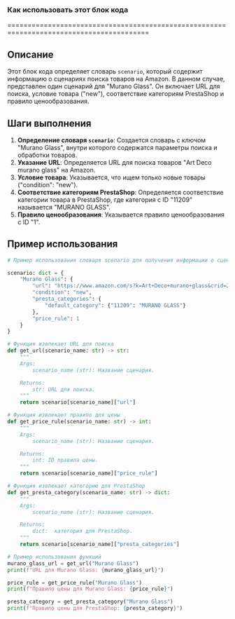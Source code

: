 ### Как использовать этот блок кода
=========================================================================================

Описание
-------------------------
Этот блок кода определяет словарь `scenario`, который содержит информацию о сценариях поиска товаров на Amazon. В данном случае, представлен один сценарий для "Murano Glass". Он включает URL для поиска, условие товара ("new"), соответствие категориям PrestaShop и правило ценообразования.

Шаги выполнения
-------------------------
1. **Определение словаря `scenario`**: Создается словарь с ключом "Murano Glass", внутри которого содержатся параметры поиска и обработки товаров.
2. **Указание URL**: Определяется URL для поиска товаров "Art Deco murano glass" на Amazon.
3. **Условие товара**: Указывается, что ищем только новые товары ("condition": "new").
4. **Соответствие категориям PrestaShop**: Определяется соответствие категории товара в PrestaShop, где категория с ID "11209" называется "MURANO GLASS".
5. **Правило ценообразования**: Указывается правило ценообразования с ID "1".

Пример использования
-------------------------

```python
# Пример использования словаря scenario для получения информации о сценарии "Murano Glass"

scenario: dict = {
    "Murano Glass": {
        "url": "https://www.amazon.com/s?k=Art+Deco+murano+glass&crid=24Q0ZZYVNOQMP&sprefix=art+deco+murano+glass%2Caps%2C230&ref=nb_sb_noss",
        "condition": "new",
        "presta_categories": {
            "default_category": {"11209": "MURANO GLASS"}
        },
        "price_rule": 1
    }
}

# Функция извлекает URL для поиска
def get_url(scenario_name: str) -> str:
    """
    Args:
        scenario_name (str): Название сценария.

    Returns:
        str: URL для поиска.
    """
    return scenario[scenario_name]["url"]

# Функция извлекает правило для цены
def get_price_rule(scenario_name: str) -> int:
    """
    Args:
        scenario_name (str): Название сценария.

    Returns:
        int: ID правила цены.
    """
    return scenario[scenario_name]["price_rule"]

# Функция извлекает категорию для PrestaShop
def get_presta_category(scenario_name: str) -> dict:
    """
    Args:
        scenario_name (str): Название сценария.

    Returns:
        dict:  категория для PrestaShop.
    """
    return scenario[scenario_name]["presta_categories"]

# Пример использования функций
murano_glass_url = get_url("Murano Glass")
print(f"URL для Murano Glass: {murano_glass_url}")

price_rule = get_price_rule("Murano Glass")
print(f"Правило цены для Murano Glass: {price_rule}")

presta_category = get_presta_category("Murano Glass")
print(f"Правило цены для PrestaShop: {presta_category}")